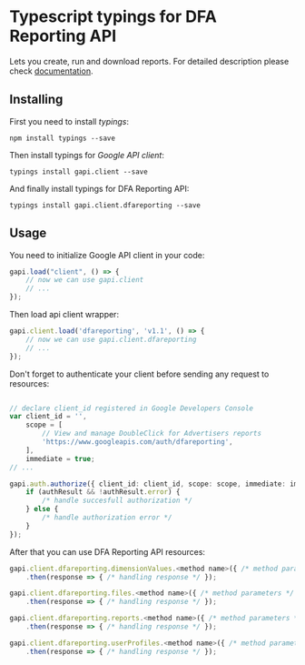 # Typescript typings for DFA Reporting API
Lets you create, run and download reports.
For detailed description please check [documentation](https://developers.google.com/doubleclick-advertisers/reporting/).

## Installing

First you need to install *typings*:
```
npm install typings --save 
```

Then install typings for *Google API client*:
```
typings install gapi.client --save 
```

And finally install typings for DFA Reporting API:
```
typings install gapi.client.dfareporting --save 
```

## Usage

You need to initialize Google API client in your code:
```typescript
gapi.load("client", () => { 
    // now we can use gapi.client
    // ... 
});
```

Then load api client wrapper:
```typescript
gapi.client.load('dfareporting', 'v1.1', () => {
    // now we can use gapi.client.dfareporting
    // ... 
});
```

Don't forget to authenticate your client before sending any request to resources:
```typescript

// declare client_id registered in Google Developers Console
var client_id = '',
    scope = [     
        // View and manage DoubleClick for Advertisers reports
        'https://www.googleapis.com/auth/dfareporting',
    ],
    immediate = true;
// ...

gapi.auth.authorize({ client_id: client_id, scope: scope, immediate: immediate }, authResult => {
    if (authResult && !authResult.error) {
        /* handle succesfull authorization */
    } else {
        /* handle authorization error */
    }
});            
```

After that you can use DFA Reporting API resources:

```typescript
gapi.client.dfareporting.dimensionValues.<method name>({ /* method parameters */ })
    .then(response => { /* handling response */ });

gapi.client.dfareporting.files.<method name>({ /* method parameters */ })
    .then(response => { /* handling response */ });

gapi.client.dfareporting.reports.<method name>({ /* method parameters */ })
    .then(response => { /* handling response */ });

gapi.client.dfareporting.userProfiles.<method name>({ /* method parameters */ })
    .then(response => { /* handling response */ });
```